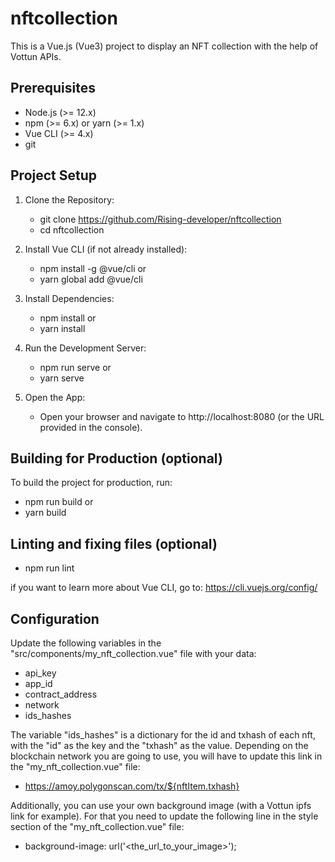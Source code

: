 # nftcollection

This is a Vue.js (Vue3) project to display an NFT collection with the help of Vottun APIs.

## Prerequisites

- Node.js (>= 12.x)
- npm (>= 6.x) or yarn (>= 1.x)
- Vue CLI (>= 4.x)
- git

## Project Setup

1. Clone the Repository:
   - git clone https://github.com/Rising-developer/nftcollection
   - cd nftcollection

2. Install Vue CLI (if not already installed):
   - npm install -g @vue/cli
     or
   - yarn global add @vue/cli

3. Install Dependencies:      
   - npm install
     or
   - yarn install

4. Run the Development Server:
   - npm run serve
     or
   - yarn serve

5. Open the App:
   - Open your browser and navigate to http://localhost:8080 (or the URL provided in the console).

## Building for Production (optional)

To build the project for production, run:

   - npm run build
     or
   - yarn build

## Linting and fixing files (optional)
   - npm run lint

if you want to learn more about Vue CLI, go to: https://cli.vuejs.org/config/

## Configuration

Update the following variables in the "src/components/my_nft_collection.vue" file with your data:

- api_key
- app_id
- contract_address
- network
- ids_hashes

The variable "ids_hashes" is a dictionary for the id and txhash of each nft, with the "id" as the key and the "txhash" as the value.
Depending on the blockchain network you are going to use, you will have to update this link in the "my_nft_collection.vue" file:

- https://amoy.polygonscan.com/tx/${nftItem.txhash}

Additionally, you can use your own background image (with a Vottun ipfs link for example). For that you need to update the following line in the style section of the "my_nft_collection.vue" file:

- background-image: url('<the_url_to_your_image>');

